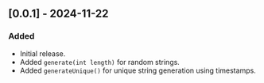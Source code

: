## [0.0.1] - 2024-11-22

### Added
- Initial release.
- Added `generate(int length)` for random strings.
- Added `generateUnique()` for unique string generation using timestamps.
